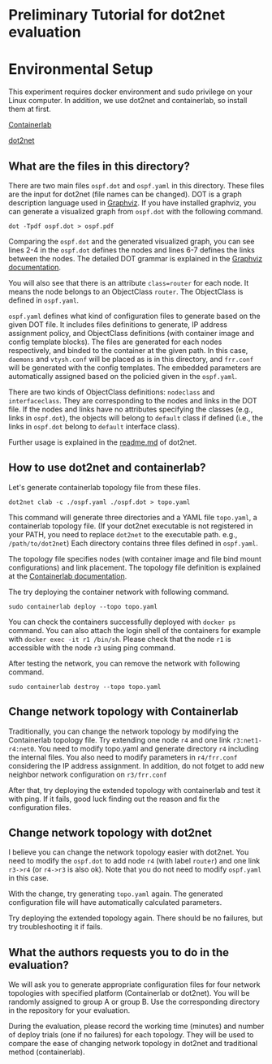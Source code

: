 # Preliminary Tutorial for dot2net evaluation

# Environmental Setup

This experiment requires docker environment and sudo privilege on your Linux computer.
In addition, we use dot2net and containerlab, so install them at first.

[Containerlab](https://containerlab.dev/)

[dot2net](https://github.com/cpflat/dot2net/)


## What are the files in this directory?

There are two main files `ospf.dot` and `ospf.yaml` in this directory.
These files are the input for dot2net (file names can be changed).
DOT is a graph description language used in [Graphviz](https://graphviz.org/).
If you have installed graphviz, you can generate a visualized graph from `ospf.dot` with the following command. 

    dot -Tpdf ospf.dot > ospf.pdf

Comparing the `ospf.dot` and the generated visualized graph,
you can see lines 2-4 in the `ospf.dot` defines the nodes and lines 6-7 defines the links between the nodes.
The detailed DOT grammar is explained in the [Graphviz documentation](https://graphviz.org/doc/info/lang.html).

You will also see that there is an attribute `class=router` for each node.
It means the node belongs to an ObjectClass `router`.
The ObjectClass is defined in `ospf.yaml`.

`ospf.yaml` defines what kind of configuration files to generate based on the given DOT file.
It includes files definitions to generate, IP address assignment policy, and ObjectClass definitions (with container image and config template blocks).
The files are generated for each nodes respectively, and binded to the container at the given path.
In this case, `daemons` and `vtysh.conf` will be placed as is in this directory, and `frr.conf` will be generated with the config templates.
The embedded parameters are automatically assigned based on the policied given in the `ospf.yaml`.

There are two kinds of ObjectClass definitions: `nodeclass` and `interfaceclass`.
They are corresponding to the nodes and links in the DOT file.
If the nodes and links have no attributes specifying the classes (e.g., links in `ospf.dot`),
the objects will belong to `default` class if defined
(i.e., the links in `ospf.dot` belong to `default` interface class).

Further usage is explained in the [readme.md](https://github.com/cpflat/dot2net/) of dot2net.


## How to use dot2net and containerlab?

Let's generate containerlab topology file from these files.

    dot2net clab -c ./ospf.yaml ./ospf.dot > topo.yaml

This command will generate three directories and a YAML file `topo.yaml`, a containerlab topology file.
(If your dot2net executable is not registered in your PATH, you need to replace `dot2net` to the executable path. e.g., `/path/to/dot2net`)
Each directory contains three files defined in `ospf.yaml`.

The topology file specifies nodes (with container image and file bind mount configurations) and link placement.
The topology file definition is explained at the [Containerlab documentation](https://containerlab.dev/manual/topo-def-file/).

The try deploying the container network with following command.

    sudo containerlab deploy --topo topo.yaml

You can check the containers successfully deployed with `docker ps` command.
You can also attach the login shell of the containers for example with `docker exec -it r1 /bin/sh`.
Please check that the node `r1` is accessible with the node `r3` using ping command.

After testing the network, you can remove the network with following command.

    sudo containerlab destroy --topo topo.yaml


## Change network topology with Containerlab

Traditionally, you can change the network topology by modifying the Containerlab topology file.
Try extending one node `r4` and one link `r3:net1-r4:net0`.
You need to modify topo.yaml and generate directory `r4` including the internal files.
You also need to modify parameters in `r4/frr.conf` considering the IP address assignment.
In addition, do not fotget to add new neighbor network configuration on `r3/frr.conf`

After that, try deploying the extended topology with containerlab and test it with ping.
If it fails, good luck finding out the reason and fix the configuration files.


## Change network topology with dot2net

I believe you can change the network topology easier with dot2net.
You need to modify the `ospf.dot` to add node `r4` (with label `router`) and one link `r3->r4` (or `r4->r3` is also ok).
Note that you do not need to modify `ospf.yaml` in this case.

With the change, try generating `topo.yaml` again.
The generated configuration file will have automatically calculated parameters.

Try deploying the extended topology again.
There should be no failures, but try troubleshooting it if fails.


## What the authors requests you to do in the evaluation?

We will ask you to generate appropriate configuration files for four network topologies with specified platform (Containerlab or dot2net).
You will be randomly assigned to group A or group B.
Use the corresponding directory in the repository for your evaluation.

During the evaluation, please record the working time (minutes) and number of deploy trials (one if no failures) for each topology.
They will be used to compare the ease of changing network topology in dot2net and traditional method (containerlab).


